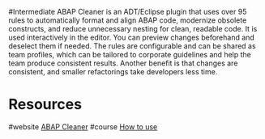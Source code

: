 #Intermediate 
ABAP Cleaner is an ADT/Eclipse plugin that uses over 95 rules to automatically format and align ABAP code, modernize obsolete constructs, and reduce unnecessary nesting for clean, readable code. It is used interactively in the editor. You can preview changes beforehand and deselect them if needed. The rules are configurable and can be shared as team profiles, which can be tailored to corporate guidelines and help the team produce consistent results. Another benefit is that changes are consistent, and smaller refactorings take developers less time.
# Resources

#website [ABAP Cleaner](https://github.com/SAP/abap-cleaner?tab=readme-ov-file)
#course [How to use](https://github.com/SAP/abap-cleaner/blob/main/docs/usage.md)


